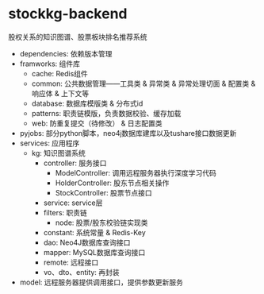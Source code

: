 # stockkg-backend

股权关系的知识图谱、股票板块排名推荐系统

* dependencies: 依赖版本管理
* framworks: 组件库
  * cache: Redis组件
  * common: 公共数据管理——工具类 & 异常类 & 异常处理切面 & 配置类 & 响应体 & 上下文等
  * database: 数据库模版类 & 分布式id
  * patterns: 职责链模版，负责数据校验、缓存加载
  * web: 防重复提交（待修改） & 日志配置类
* pyjobs: 部分python脚本，neo4j数据库建库以及tushare接口数据更新
* services: 应用程序
  * kg: 知识图谱系统
    * controller: 服务接口
      * ModelController: 调用远程服务器执行深度学习代码
      * HolderController: 股东节点相关操作
      * StockController: 股票节点接口
    * service: service层
    * filters: 职责链
      * node: 股票/股东校验链实现类
    * constant: 系统常量 & Redis-Key
    * dao: Neo4J数据库查询接口
    * mapper: MySQL数据库查询接口
    * remote: 远程接口
    * vo、dto、entity: 再封装
* model: 远程服务器提供调用接口，提供参数更新服务

